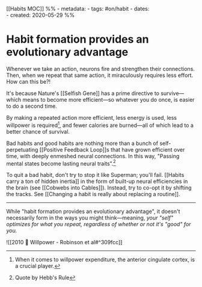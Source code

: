 [[Habits MOC]]
%% - metadata:
	- tags: #on/habit
	- dates:  
		- created: 2020-05-29 %%
# Habit formation provides an evolutionary advantage
Whenever we take an action, neurons fire and strengthen their connections. Then, when we repeat that same action, it  miraculously requires less effort. How can this be?!

It's because Nature's [[Selfish Gene]] has a prime directive to survive—which means to become more efficient—so whatever you do once, is easier to do a second time.

By making a repeated action more efficient, less energy is used, less willpower is required[^1], and fewer calories are burned—all of which lead to a better chance of survival. 


Bad habits and good habits are nothing more than a bunch of self-perpetuating [[Positive Feedback Loop]]s that have grown efficient over time, with deeply enmeshed neural connections. In this way, "Passing mental states become lasting neural traits”.[^2]

To quit a bad habit, don't try to stop it like Superman; you'll fail. [[Habits carry a ton of hidden inertia]] in the form of built-up neural efficiencies in the brain (see [[Cobwebs into Cables]]). Instead, try to co-opt it by shifting the tracks. See [[Changing a habit is really about replacing a routine]].

---
While "habit formation provides an evolutionary advantage", it doesn't necessarily form in the ways you might think—meaning, *your "self" optimizes for what you repeat, regardless of whether or not it's "good" for you.*

![[2010 📑 Willpower - Robinson et al#^309fcc]]

[^1]: When it comes to willpower expenditure, the anterior cingulate cortex, is a crucial player.
[^2]: Quote by Hebb's Rule